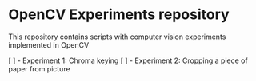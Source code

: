 # OpenCV Experiments repository
This repository contains scripts with computer vision experiments implemented in OpenCV

[ ] - Experiment 1: Chroma keying
[ ] - Experiment 2: Cropping a piece of paper from picture

